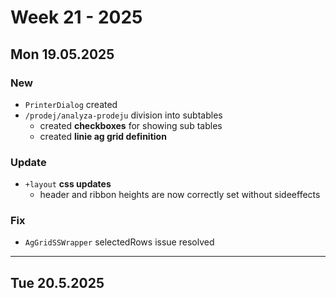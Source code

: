 # Week 21 - 2025


## Mon 19.05.2025

### New

- `PrinterDialog` created
- `/prodej/analyza-prodeju` division into subtables
  - created **checkboxes** for showing sub tables 
  - created **linie ag grid definition**

### Update

- `+layout` **css updates**
  - header and ribbon heights are now correctly set without sideeffects

### Fix

- `AgGridSSWrapper` selectedRows issue resolved


---


## Tue 20.5.2025
